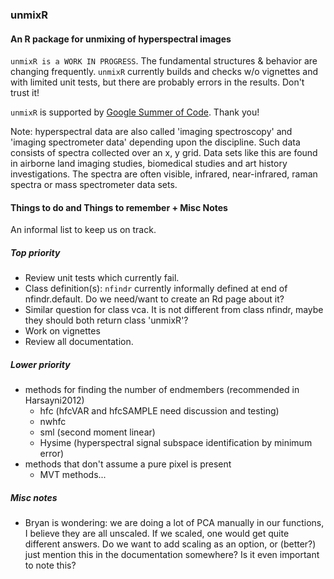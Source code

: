 ### unmixR
#### An R package for unmixing of hyperspectral images

`unmixR is a WORK IN PROGRESS`.  The fundamental structures & behavior are changing frequently.  `unmixR` currently builds and checks w/o vignettes and with limited unit tests, but there are probably errors in the results.  Don't trust it!

`unmixR` is supported by [Google Summer of Code](http://www.google-melange.com/gsoc/homepage/google/gsoc2013).  Thank you!

Note: hyperspectral data are also called 'imaging spectroscopy' and 'imaging spectrometer data' depending upon the discipline.  Such data consists of spectra collected over an x, y grid.  Data sets like this are found in airborne land imaging studies, biomedical studies and art history investigations.  The spectra are often visible, infrared, near-infrared, raman spectra or mass spectrometer data sets.

#### Things to do and Things to remember + Misc Notes

An informal list to keep us on track.

##### Top priority
* Review unit tests which currently fail.
* Class definition(s): `nfindr` currently informally defined at end of nfindr.default.  Do we need/want to create an Rd page about it?
* Similar question for class vca.  It is not different from class nfindr, maybe they should both return class 'unmixR'?
* Work on vignettes
* Review all documentation.

##### Lower priority

* methods for finding the number of endmembers (recommended in Harsayni2012)
    * hfc (hfcVAR and hfcSAMPLE need discussion and testing)
    * nwhfc
    * sml (second moment linear)
    * Hysime (hyperspectral signal subspace identification by minimum error)
* methods that don't assume a pure pixel is present
    * MVT methods...
    
##### Misc notes

* Bryan is wondering: we are doing a lot of PCA manually in our functions, I believe they are all unscaled.  If we scaled, one would get quite different answers.  Do we want to add scaling as an option, or (better?) just mention this in the documentation somewhere?  Is it even important to note this?

